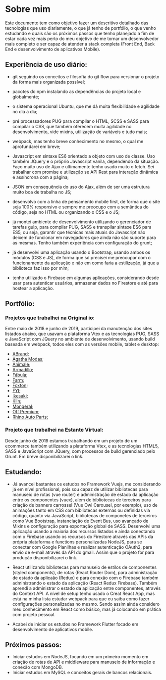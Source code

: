 # Sobre mim
Este documento tem como objetivo fazer um descritivo detalhado das tecnologias que uso diariamente, o que já tenho de portfólio, o que venho estudando e quais são os próximos passos que tenho planejado a fim de estar cada vez mais perto do meu objetivo de me tornar um desenvolvedor mais completo e ser capaz de atender a stack completa (Front End, Back End e desenvolvimento de aplicativos Mobile).

## Experiência de uso diário: 
  - git seguindo os conceitos e filosofia do git flow para versionar o projeto da forma mais organizada possível; 

  - pacotes do npm instalando as dependências do projeto local e globalmente; 

  - o sistema operacional Ubuntu, que me dá muita flexibilidade e agilidade no dia a dia; 

  - pré processadores PUG para compilar o HTML,  SCSS e SASS para compilar o CSS, que também oferecem muita agilidade no desenvolvimento, vide mixins, utilização de variáveis e tudo mais;

  - webpack, mas tenho breve conhecimento no mesmo, o qual me aprofundarei em breve;

  - Javascript em sintaxe ES6 orientado a objeto com uso de classe. Uso também JQuery e o próprio Javascript vanila, dependendo da situação. Faço muito uso de Ajax e ultimamente tenho usado muito o fetch. Sei trabalhar com promise e utilização se API Rest para interação dinâmica e assíncrona com a página;

  - JSON em consequência do uso do Ajax, além de ser uma estrutura muito boa de trabalha no JS;

  - desenvolvo com a linha de pensamento mobile first, de forma que o site seja 100% responsivo e sempre me preocupo com a semântica do código, seja no HTML ou organizando o CSS e o JS;

  - já montei ambiente de desenvolvimento utilizando o gerenciador de tarefas gulp, para compilar PUG, SASS e transpilar sintaxe ES6 para ES5, ou seja, garantir que técnicas mais atuais do Javascript não deixem de funcionar em navegadores que ainda não são suporte para as mesmas. Tenho também experiência com configuração do grunt;

  - já desenvolvi uma aplicação usando o Bootstrap, usando ambos os módulos (CSS e JS), de forma que só precisei me preocupar com o funcionamento da aplicação e não em como faria a estilização, já que a biblioteca faz isso por mim;

  - tenho utilizado o Firebase em algumas aplicações, considerando desde usar para autenticar usuários, armazenar dados no Firestore e até para hostear a aplicação.

## Portfólio:

### Projetos que trabalhei na Original io:
Entre maio de 2018 e junho de 2019, participei da manutenção dos sites listados abaixo, que usavam a plataforma Vtex e as tecnologias PUG, SASS e JavaScript com JQuery no ambiente de desenvolvimento, usando build baseada em webpack, todos eles com as versões mobile, tablet e desktop:
 - <a href="https://www.abrand.com.br" target="_blank">ABrand</a>;
 - <a href="https://www.agatha.com.br" target="_blank">Agatha Modas</a>;
 - <a href="https://www.animale.com.br" target="_blank">Animale</a>;
 - <a href="https://www.armadillo.com.br" target="_blank">Armadillo</a>;
 - <a href="https://www.afabula.com.br" target="_blank">Fábula</a>;
 - <a href="https://www.farmrio.com.br" target="_blank">Farm</a>;
 - <a href="https://www.foxtonbrasil.com.br" target="_blank">Foxton</a>;
 - <a href="https://www.fyistore.com.br" target="_blank">FYI</a>;
 - <a href="https://www.ikesaki.com.br" target="_blank">Ikesaki</a>;
 - <a href="https://www.klin.com.br" target="_blank">Klin</a>;
 - <a href="https://cluberedeconecta.redeconectasa.com.br" target="_blank">Mongeral</a>;
 - <a href="https://www.offpremium.com.br" target="_blank">Off Premium</a>;
 - <a href="https://www.rhinoautoparts.com.br" target="_blank">Rhino Auto Parts</a>;
 
### Projeto que trabalhei na Estante Virtual:
Desde junho de 2019 estamos trabalhando em um projeto de um ecommerce também utilizando a plataforma Vtex, e as tecnologias HTML5, SASS e JavaScript com JQuery, com processos de build gerenciado pelo Grunt. Em breve disponibilizarei o link.

## Estudando:
  - Já avancei bastantes os estudos no Framework Vuejs, me considerando já em nível profissional, pois sou capaz de utilizar bibliotecas para manuseio de rotas (vue router) e administração de estado da aplicação entre os componentes (vuex), além de bibliotecas de terceiros para criação de banners carrossel (Vue Owl Carousel, por exemplo), uso de animações tanto em CSS com bibliotecas externas ou definidas via código, quanto via JavaScript, bibliotecas de componetes de terceiros como Vue Bootstrap, instanciação de Event Bus, uso avançado de Mixins e configuração para exportação global de SASS. Desenvolvi uma aplicação usando a maioria dos recursos listados e ainda conectando com o Firebase usando os recursos do Firestore através das APIs da própria plataforma e functions personalizadas NodeJS, para se conectar com Google Planilhas e realizar autenticação OAuth2, para envio de e-mail através da API do gmail. Assim que o projeto for para produção disponibilizarei o link.

  - React utilizando bibliotecas para manuseio de estilos de componentes (styled components), de rotas (React Router Dom), para administração de estado da aplicaão (Redux) e para conexão com o Firebase também administrando o estado da aplicação (React Redux Firebase). Também aprendi a administrar o estado da aplicação entre componentes, através do Context API. A nível de setup tenho usado o Creat React App, mas está na minha lista estudar webpack para que eu saiba como fazer configurações personalizadas no mesmo. Sendo assim ainda considero meu conhecimento em React como básico, mas já colocando em prática com projeto pessoal.

  - Acabei de iniciar os estudos no Framework Flutter focado em desenvolvimento de aplicativos mobile.

## Próximos passos:
- Iniciar estudos em NodeJS, focando em um primeiro momento em criação de rotas de API e middleware para manuseio de informação e conexão com MongoDB.
- Iniciar estudos em MySQL e conceitos gerais de bancos relacionais.
